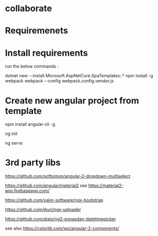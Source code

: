 # collaborate

# Requiremenets

# Install requirements
run the below commands :

dotnet new --install Microsoft.AspNetCore.SpaTemplates::*
npm install -g webpack
webpack --config webpack.config.vendor.js

# Create new angular project from template
npm install angular-cli -g

ng init

ng serve


# 3rd party libs
https://github.com/softsimon/angular-2-dropdown-multiselect

https://github.com/angular/material2 see https://material2-app.firebaseapp.com/

https://github.com/valor-software/ngx-bootstrap

https://github.com/jkuri/ngx-uploader

https://github.com/atais/ng2-eonasdan-datetimepicker

see also
https://colorlib.com/wp/angular-2-components/